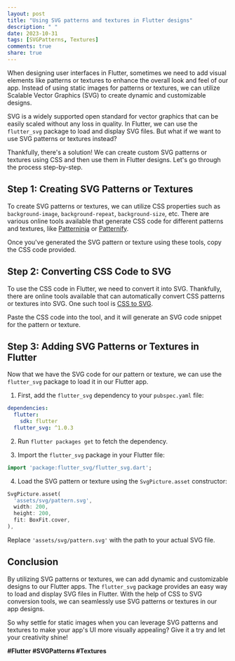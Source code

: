 ```yaml
---
layout: post
title: "Using SVG patterns and textures in Flutter designs"
description: " "
date: 2023-10-31
tags: [SVGPatterns, Textures]
comments: true
share: true
---
```


When designing user interfaces in Flutter, sometimes we need to add visual elements like patterns or textures to enhance the overall look and feel of our app. Instead of using static images for patterns or textures, we can utilize Scalable Vector Graphics (SVG) to create dynamic and customizable designs.

SVG is a widely supported open standard for vector graphics that can be easily scaled without any loss in quality. In Flutter, we can use the `flutter_svg` package to load and display SVG files. But what if we want to use SVG patterns or textures instead?

Thankfully, there's a solution! We can create custom SVG patterns or textures using CSS and then use them in Flutter designs. Let's go through the process step-by-step.

## Step 1: Creating SVG Patterns or Textures

To create SVG patterns or textures, we can utilize CSS properties such as `background-image`, `background-repeat`, `background-size`, etc. There are various online tools available that generate CSS code for different patterns and textures, like [Patterninja](https://patterninja.com/) or [Patternify](https://www.patternify.com/).

Once you've generated the SVG pattern or texture using these tools, copy the CSS code provided.

## Step 2: Converting CSS Code to SVG

To use the CSS code in Flutter, we need to convert it into SVG. Thankfully, there are online tools available that can automatically convert CSS patterns or textures into SVG. One such tool is [CSS to SVG](https://seifi.org/css/css-to-svg.html).

Paste the CSS code into the tool, and it will generate an SVG code snippet for the pattern or texture.

## Step 3: Adding SVG Patterns or Textures in Flutter

Now that we have the SVG code for our pattern or texture, we can use the `flutter_svg` package to load it in our Flutter app.

1. First, add the `flutter_svg` dependency to your `pubspec.yaml` file:

```yaml
dependencies:
  flutter:
    sdk: flutter
  flutter_svg: ^1.0.3
```

2. Run `flutter packages get` to fetch the dependency.

3. Import the `flutter_svg` package in your Flutter file:

```dart
import 'package:flutter_svg/flutter_svg.dart';
```

4. Load the SVG pattern or texture using the `SvgPicture.asset` constructor:

```dart
SvgPicture.asset(
  'assets/svg/pattern.svg',
  width: 200,
  height: 200,
  fit: BoxFit.cover,
),
```

Replace `'assets/svg/pattern.svg'` with the path to your actual SVG file.

## Conclusion

By utilizing SVG patterns or textures, we can add dynamic and customizable designs to our Flutter apps. The `flutter_svg` package provides an easy way to load and display SVG files in Flutter. With the help of CSS to SVG conversion tools, we can seamlessly use SVG patterns or textures in our app designs.

So why settle for static images when you can leverage SVG patterns and textures to make your app's UI more visually appealing? Give it a try and let your creativity shine!

**#Flutter #SVGPatterns #Textures**